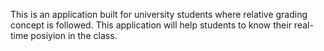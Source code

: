 This is an application built for university students where relative grading concept is followed.
This application will help students to know their real-time posiyion in the class.
